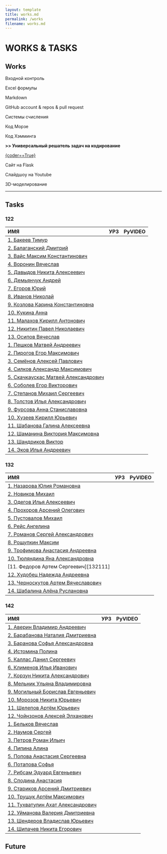 ```yaml
---
layout: template
title: works.md
permalink: /works
filename: works.md
---
```


<link rel="stylesheet" href="./faq/style.css">

# WORKS & TASKS



## Works

Входной контроль

Excel формулы

Markdown

GitHub account & repos & pull request

Системы счисления

Код Морзе

Код Хэмминга

**>> Универсальный решатель задач на кодирование** 

<a class="iksweb" href="https://hackertyper.net/#" target="_blank"  title="{coder==True}">{coder==True}</a>

Сайт на Flask

Слайдшоу на Youtube

3D-моделирование

---------------------------
## Tasks

### 122

| ИМЯ | УРЗ | PyVIDEO  |
| :---         |     :---:      |          ---: |
|[1. Бакеев Тимур][12211] |||
|[2. Балаганский Дмитрий][12212] |||
|[3. Вайс Максим Константинович][12213] |||
|[4. Воронин Вячеслав][12214] |||
|[5. Давыдов Никита Алексеевич][12215] |||
|[6. Демьянчук Андрей][12216] |||
|[7. Егоров Юрий][12217] |||
|[8. Иванов Николай][12218] |||
|[9. Козлова Карина Константиновна][12219] |||
|[10. Кукина Анна][122110] |||
|[11. Малахов Кирилл Антонович][122111] |||
|[12. Никитин Павел Николаевич][122112] |||
|[13. Осипов Вячеслав][122113] |||
|[1. Пешков Матвей Андреевич][122114] |||
|[2. Пирогов Егор Максимович][122115] |||
|[3. Семёнов Алексей Павлович][122116] |||
|[4. Силков Александр Максимович][122117] |||
|[5. Скачкаускас Матвей Александрович][122118] |||
|[6. Соболев Егор Викторович][122119] |||
|[7. Степанов Михаил Сергеевич][122120] |||
|[8. Толстов Илья Александрович][122121] |||
|[9. Фурсова Анна Станиславовна][122122] |||
|[10. Хузеев Кирилл Юрьевич ][122123] |||
|[11. Шабанова Галина Алексеевна][122124] |||
|[12. Шаманина Виктория Максимовна][122125] |||
|[13. Шандриков Виктор][122126] |||
|[14. Эков Илья Андреевич][122127] |||


[12211]: <https://github.com/grad154/timurbakeev154>
[12212]: <https://github.com/Dimakek2/work>
[12213]: <https://github.com/weissok/-22>
[12214]: <https://github.com/VoroninVaycheslav/LearnOfInvormatic>
[12215]: <https://github.com/NikitaDavydov11/FirstRepository>
[12216]: <https://github.com/AndreDem135/FirstRepository>
[12217]: <https://github.com/Prostochell-228/UltraloxIT>
[12218]: <https://github.com/schukchu/figushkiFiguli>
[12219]: <https://github.com/evgrfg/123456>
[122110]: <https://github.com/Aakookie/Kot>
[122111]: <https://github.com/kirmala/school>
[122112]: <https://github.com/pxnandi/tpu-learn>
[122113]: <https://github.com/NightSkymbry/tpu-lic-Osipov-Slava>
[122114]: <https://github.com/churka1488/zzzzzzz/tree/main>
[122115]: <https://github.com/sosiska256/Pirogov-Egor-Maksimovich-122>
[122116]: <https://github.com/katela2006/Alexey>
[122117]: <https://github.com/W1zard70r/Miniature-chainsaw>
[122118]: <https://github.com/Mavaro1/Matvey-Skachkauskas-122b>
[122119]: <https://github.com/ennseg/-122>
[122120]: <https://github.com/LostnightRX/repositorii>
[122121]: <https://github.com/ltlstv/sverchok_ltlstv_420/issues/1>
[122122]: <https://github.com/afursovaa/itworks>
[122123]: <https://github.com/kirusha02301/kirusha02301>
[122124]: <https://github.com/Galua122/works>
[122125]: <https://github.com/Shhamann/11>
[122126]: <https://github.com/viktorblaming/dungeon>
[122127]: <https://github.com/ilyechubanu/itworks>

### 132

| ИМЯ | УРЗ | PyVIDEO  |
| :---         |     :---:      |          ---: |
|[1. Назарова Юлия Романовна][13211] |||
|[2. Новиков Михаил][13212] |||
|[3. Одегов Илья Алексеевич][13213] |||
|[4. Прохоров Арсений Олегович][13214] |||
|[5. Пустовалов Михаил][13215] |||
|[6. Рейс Ангелина][13216] |||
|[7. Романов Сергей Александрович][13217] |||
|[8. Рощупкин Максим][13218] |||
|[9. Трофимова Анастасия Андреевна][13219] |||
|[10. Тюляндина Яна Александровна][132110] |||
|[11. Федоров Артем Сергеевич][132111] |||
|[12. Худобец Надежда Андреевна][132112] |||
|[13. Черноскутов Артем Вячеславович][132113] |||
|[14. Шабалина Алёна Руслановна][132114] |||


[13211]: <https://github.com/meowwoofwoof/nazarova>
[13212]: <https://github.com/nmt132/132-NOVIKOV>
[13213]: <https://github.com/At3K1/132-files>
[13214]: <https://github.com/lssibb/ARS2022>
[13215]: <https://github.com/Mihalk2700/Mihalktrud>
[13216]: <https://github.com/angelina132rais/angelina132rais>
[13217]: <https://github.com/geniusatthemoment/I-am-barbie-girl-in-a-barbie-world>
[13218]: <https://github.com/MaxThePooh/Class>
[13219]: <https://github.com/AnastasiaTrofimova/132>
[132110]: <https://github.com/Yanchik71/->
[132112]: <https://github.com/Yanchik71/->
[132113]: <https://github.com/Artemonchill/shkolnik>
[132114]: <https://github.com/alyonkaww/132-alyonka>


### 142

| ИМЯ | УРЗ | PyVIDEO  |
| :---         |     :---:      |          ---: |
|[1. Аверин Владимир Андреевич](https://github.com/Averin973/repos142)|||
|[2. Барабанова Наталия Дмитриевна](https://github.com/Natunka/bober228)|||
|[3. Баранова Софья Александровна](https://github.com/BaranovaSonya/-)|||
|[4. Истомина Полина](https://github.com/Vertigro/IstominaPolina)|||
|[5. Каллас Данил Сергеевич](https://github.com/KuWka-KTZPG/Shlepa2008)|||
|[6. Клименов Илья Иванович](https://github.com/blakktheme)|||
|[7. Корзун Никита Александрович](https://github.com/leavingSoSoon)|||
|[8. Мельник Ульяна Владимировна](https://github.com/UMelnik/Xin45)|||
|[9. Могильный Борислав Евгеньевич](https://github.com/Elittok/Merci-beaucoup)|||
|[10. Морозов Никита Юрьевич](https://github.com/nikokastr/main-inform)|||
|[11. Шелепов Артём Юрьевич](https://github.com/bymyshagg1bark/bazakormit)|||
|[12. Чойнзонов Алексей Элханович](https://github.com/K1m-Taehyung/TPUliceumInformatique)|||
|[1. Бельков Вячеслав]()	|||
|[2. Наумов Сергей](https://github.com/Napv2900/Napv)|||
|[3. Петров Роман Ильич](https://github.com/romchkkk/repos142)|||
|[4. Пипина Алина](https://github.com/PleasePomogite/142)|||
|[5. Попова Анастасия Сергеевна](https://github.com/oxxrayy/popova142)|||
|[6. Потапова Софья](https://github.com/Ethryna/InfTasks)|||
|[7. Рибсам Эдуард Евгеньевич](https://github.com/yeryerix/inf)|||
|[8. Сподина Анастасия](https://github.com/spodinaanastacia/ihatethissite-)|||
|[9. Стариков Арсений Дмитриевич](https://github.com/murphyqwek/python_lyceum)|||
|[10. Трущук Артём Максимович](https://github.com/artyomTM/TAM168-142)|||
|[11. Тухватулин Ахат Александрович](https://github.com/ahattuhva/public)|||
|[12. Уйманова Валерия Дмитриевна](https://github.com/vvlera/inf)|||
|[13. Шендеров Владислав Юрьевич](https://github.com/VladOsIkkkk/Reposit142)|||
|[14. Шипачев Никита Егорович](https://github.com/1nikov7/-.-.-)|||

## Future

